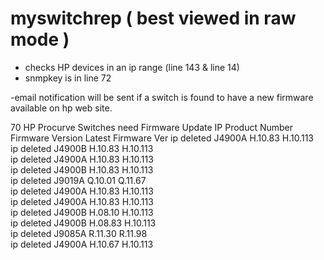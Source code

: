 myswitchrep ( best viewed in raw mode ) 
===========
- checks HP devices in an ip range (line 143 & line 14)
- snmpkey is in line 72

-email notification will be sent if a switch is found to have a new firmware available on hp web site.

70 HP Procurve Switches need Firmware Update
 IP             		Product Number	Firmware Version		Latest Firmware Ver	
ip deleted     		  J4900A		      	  H.10.83				H.10.113			
ip deleted		      J4900B			      H.10.83				H.10.113			
ip deleted	          J4900A			      H.10.83				H.10.113			
ip deleted		      J4900B			      H.10.83				H.10.113			
ip deleted		      J9019A			      Q.10.01				Q.11.67			
ip deleted		      J4900A			      H.10.83				H.10.113			
ip deleted	          J4900A			      H.10.83				H.10.113			
ip deleted		      J4900B			      H.08.10				H.10.113			
ip deleted		      J4900B			      H.08.83				H.10.113			
ip deleted		      J9085A			      R.11.30				R.11.98			
ip deleted      	  J4900A			      H.10.67				H.10.113			
